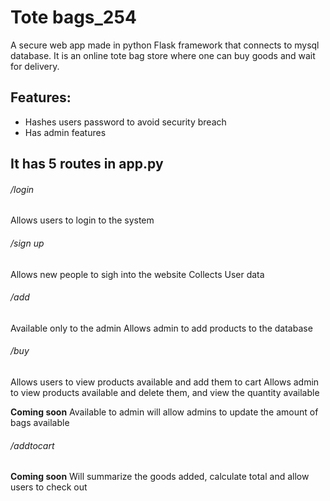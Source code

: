 # Tote bags_254 
A secure web app made in python Flask framework that connects to mysql database.
It is an online tote bag store where one can buy goods and wait for delivery.
## Features:
+ Hashes users password  to avoid security breach
+ Has admin features
## It has 5 routes in app.py
###### /login
Allows users to login to the system

###### /sign up
Allows new people to sigh into the website
Collects User data

###### /add
Available only to the admin
Allows admin to add products to the database

###### /buy
Allows users to view products available and add them to cart
Allows admin to view products available and delete them, and view the quantity available

**Coming soon**
Available to admin will allow admins to update the amount of bags available

###### /addtocart
**Coming soon**
Will summarize the goods added, calculate total and allow users to check out







